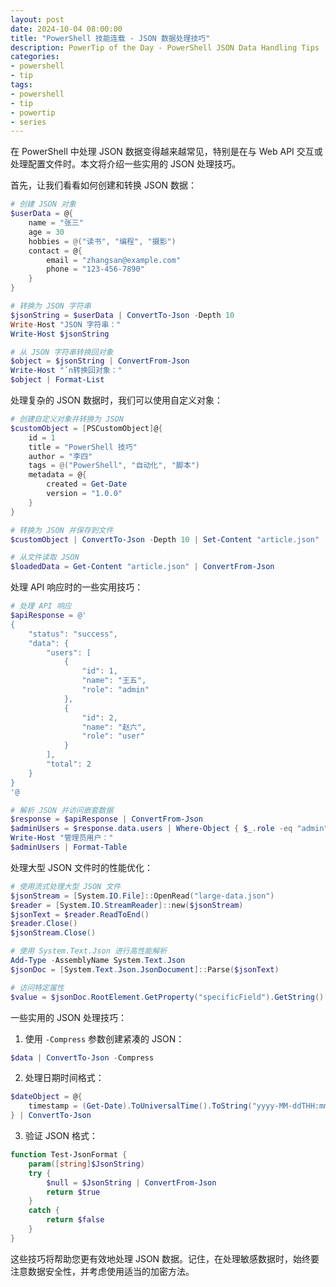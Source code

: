 ```yaml
---
layout: post
date: 2024-10-04 08:00:00
title: "PowerShell 技能连载 - JSON 数据处理技巧"
description: PowerTip of the Day - PowerShell JSON Data Handling Tips
categories:
- powershell
- tip
tags:
- powershell
- tip
- powertip
- series
---
```

在 PowerShell 中处理 JSON 数据变得越来越常见，特别是在与 Web API 交互或处理配置文件时。本文将介绍一些实用的 JSON 处理技巧。

首先，让我们看看如何创建和转换 JSON 数据：

```powershell
# 创建 JSON 对象
$userData = @{
    name = "张三"
    age = 30
    hobbies = @("读书", "编程", "摄影")
    contact = @{
        email = "zhangsan@example.com"
        phone = "123-456-7890"
    }
}

# 转换为 JSON 字符串
$jsonString = $userData | ConvertTo-Json -Depth 10
Write-Host "JSON 字符串："
Write-Host $jsonString

# 从 JSON 字符串转换回对象
$object = $jsonString | ConvertFrom-Json
Write-Host "`n转换回对象："
$object | Format-List
```

处理复杂的 JSON 数据时，我们可以使用自定义对象：

```powershell
# 创建自定义对象并转换为 JSON
$customObject = [PSCustomObject]@{
    id = 1
    title = "PowerShell 技巧"
    author = "李四"
    tags = @("PowerShell", "自动化", "脚本")
    metadata = @{
        created = Get-Date
        version = "1.0.0"
    }
}

# 转换为 JSON 并保存到文件
$customObject | ConvertTo-Json -Depth 10 | Set-Content "article.json"

# 从文件读取 JSON
$loadedData = Get-Content "article.json" | ConvertFrom-Json
```

处理 API 响应时的一些实用技巧：

```powershell
# 处理 API 响应
$apiResponse = @'
{
    "status": "success",
    "data": {
        "users": [
            {
                "id": 1,
                "name": "王五",
                "role": "admin"
            },
            {
                "id": 2,
                "name": "赵六",
                "role": "user"
            }
        ],
        "total": 2
    }
}
'@

# 解析 JSON 并访问嵌套数据
$response = $apiResponse | ConvertFrom-Json
$adminUsers = $response.data.users | Where-Object { $_.role -eq "admin" }
Write-Host "管理员用户："
$adminUsers | Format-Table
```

处理大型 JSON 文件时的性能优化：

```powershell
# 使用流式处理大型 JSON 文件
$jsonStream = [System.IO.File]::OpenRead("large-data.json")
$reader = [System.IO.StreamReader]::new($jsonStream)
$jsonText = $reader.ReadToEnd()
$reader.Close()
$jsonStream.Close()

# 使用 System.Text.Json 进行高性能解析
Add-Type -AssemblyName System.Text.Json
$jsonDoc = [System.Text.Json.JsonDocument]::Parse($jsonText)

# 访问特定属性
$value = $jsonDoc.RootElement.GetProperty("specificField").GetString()
```

一些实用的 JSON 处理技巧：

1. 使用 `-Compress` 参数创建紧凑的 JSON：
```powershell
$data | ConvertTo-Json -Compress
```

2. 处理日期时间格式：
```powershell
$dateObject = @{
    timestamp = (Get-Date).ToUniversalTime().ToString("yyyy-MM-ddTHH:mm:ssZ")
} | ConvertTo-Json
```

3. 验证 JSON 格式：
```powershell
function Test-JsonFormat {
    param([string]$JsonString)
    try {
        $null = $JsonString | ConvertFrom-Json
        return $true
    }
    catch {
        return $false
    }
}
```

这些技巧将帮助您更有效地处理 JSON 数据。记住，在处理敏感数据时，始终要注意数据安全性，并考虑使用适当的加密方法。

<!--本文国际来源：[PowerShell JSON Data Handling Tips](https://blog.idera.com/database-tools/powershell/powertips/powershell-json-data-handling-tips/)--> 